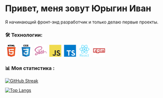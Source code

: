 # Привет, меня зовут Юрыгин Иван

Я начинающий фронт-энд разработчик и только делаю первые проекты.

### :hammer_and_wrench: Технологии:
<div>
	<img src="https://github.com/devicons/devicon/blob/master/icons/html5/html5-original-wordmark.svg" width="40" height="40" alt="HTML5" title="HTML5" />&nbsp;
	<img src="https://github.com/devicons/devicon/blob/master/icons/css3/css3-original-wordmark.svg" width="40" height="40" alt="CSS3" title="CSS3" />&nbsp;
	<img src="https://github.com/devicons/devicon/blob/master/icons/sass/sass-original.svg" width="40" height="40" alt="SASS" title="SASS" />&nbsp;
	<img src="https://github.com/devicons/devicon/blob/master/icons/javascript/javascript-original.svg" width="40" height="40" alt="JS" title="JS" />&nbsp;
	<img src="https://github.com/devicons/devicon/blob/master/icons/typescript/typescript-original.svg" width="40" height="40" alt="TS" title="TS" />&nbsp;
	<img src="https://github.com/devicons/devicon/blob/master/icons/react/react-original-wordmark.svg" width="40" height="40" alt="React" title="React" />&nbsp;
	<img src="https://github.com/devicons/devicon/blob/master/icons/npm/npm-original-wordmark.svg" width="40" height="40" alt="npm" title="npm" />&nbsp;
</div>

### :bar_chart: Моя статистика :

[![GitHub Streak](https://github-readme-streak-stats.herokuapp.com?user=Ivann1027&theme=react&locale=ru&date_format=j%20M%5B%20Y%5D)](https://git.io/streak-stats)

[![Top Langs](https://github-readme-stats.vercel.app/api/top-langs/?username=Ivann1027&layout=donut&theme=react&locale=ru&card_width=320px)](https://github.com/anuraghazra/github-readme-stats)
